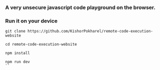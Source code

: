 ### A very unsecure javascript code playground on the browser.

### Run it on your device

```
git clone https://github.com/KishorPokharel/remote-code-execution-website

cd remote-code-execution-website

npm install

npm run dev
``